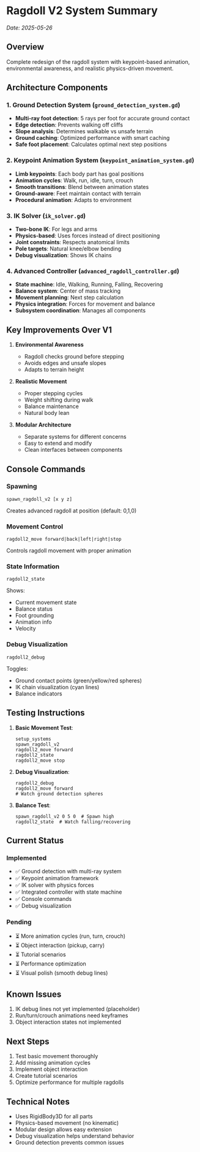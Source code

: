 # Ragdoll V2 System Summary
*Date: 2025-05-26*

## Overview
Complete redesign of the ragdoll system with keypoint-based animation, environmental awareness, and realistic physics-driven movement.

## Architecture Components

### 1. Ground Detection System (`ground_detection_system.gd`)
- **Multi-ray foot detection**: 5 rays per foot for accurate ground contact
- **Edge detection**: Prevents walking off cliffs
- **Slope analysis**: Determines walkable vs unsafe terrain
- **Ground caching**: Optimized performance with smart caching
- **Safe foot placement**: Calculates optimal next step positions

### 2. Keypoint Animation System (`keypoint_animation_system.gd`)
- **Limb keypoints**: Each body part has goal positions
- **Animation cycles**: Walk, run, idle, turn, crouch
- **Smooth transitions**: Blend between animation states
- **Ground-aware**: Feet maintain contact with terrain
- **Procedural animation**: Adapts to environment

### 3. IK Solver (`ik_solver.gd`)
- **Two-bone IK**: For legs and arms
- **Physics-based**: Uses forces instead of direct positioning
- **Joint constraints**: Respects anatomical limits
- **Pole targets**: Natural knee/elbow bending
- **Debug visualization**: Shows IK chains

### 4. Advanced Controller (`advanced_ragdoll_controller.gd`)
- **State machine**: Idle, Walking, Running, Falling, Recovering
- **Balance system**: Center of mass tracking
- **Movement planning**: Next step calculation
- **Physics integration**: Forces for movement and balance
- **Subsystem coordination**: Manages all components

## Key Improvements Over V1

1. **Environmental Awareness**
   - Ragdoll checks ground before stepping
   - Avoids edges and unsafe slopes
   - Adapts to terrain height

2. **Realistic Movement**
   - Proper stepping cycles
   - Weight shifting during walk
   - Balance maintenance
   - Natural body lean

3. **Modular Architecture**
   - Separate systems for different concerns
   - Easy to extend and modify
   - Clean interfaces between components

## Console Commands

### Spawning
```
spawn_ragdoll_v2 [x y z]
```
Creates advanced ragdoll at position (default: 0,1,0)

### Movement Control
```
ragdoll2_move forward|back|left|right|stop
```
Controls ragdoll movement with proper animation

### State Information
```
ragdoll2_state
```
Shows:
- Current movement state
- Balance status
- Foot grounding
- Animation info
- Velocity

### Debug Visualization
```
ragdoll2_debug
```
Toggles:
- Ground contact points (green/yellow/red spheres)
- IK chain visualization (cyan lines)
- Balance indicators

## Testing Instructions

1. **Basic Movement Test**:
   ```
   setup_systems
   spawn_ragdoll_v2
   ragdoll2_move forward
   ragdoll2_state
   ragdoll2_move stop
   ```

2. **Debug Visualization**:
   ```
   ragdoll2_debug
   ragdoll2_move forward
   # Watch ground detection spheres
   ```

3. **Balance Test**:
   ```
   spawn_ragdoll_v2 0 5 0  # Spawn high
   ragdoll2_state  # Watch falling/recovering
   ```

## Current Status

### Implemented
- ✅ Ground detection with multi-ray system
- ✅ Keypoint animation framework
- ✅ IK solver with physics forces
- ✅ Integrated controller with state machine
- ✅ Console commands
- ✅ Debug visualization

### Pending
- ⏳ More animation cycles (run, turn, crouch)
- ⏳ Object interaction (pickup, carry)
- ⏳ Tutorial scenarios
- ⏳ Performance optimization
- ⏳ Visual polish (smooth debug lines)

## Known Issues
1. IK debug lines not yet implemented (placeholder)
2. Run/turn/crouch animations need keyframes
3. Object interaction states not implemented

## Next Steps
1. Test basic movement thoroughly
2. Add missing animation cycles
3. Implement object interaction
4. Create tutorial scenarios
5. Optimize performance for multiple ragdolls

## Technical Notes
- Uses RigidBody3D for all parts
- Physics-based movement (no kinematic)
- Modular design allows easy extension
- Debug visualization helps understand behavior
- Ground detection prevents common issues